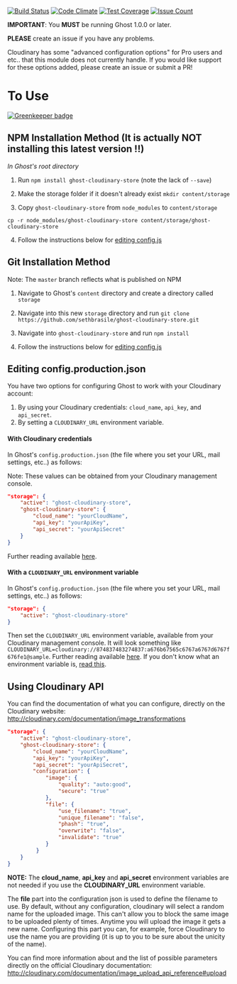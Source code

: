 [![Build Status](https://travis-ci.org/mmornati/ghost-cloudinary-store.svg?branch=master)](https://travis-ci.org/mmornati/ghost-cloudinary-store) [![Code Climate](https://codeclimate.com/github/mmornati/ghost-cloudinary-store/badges/gpa.svg)](https://codeclimate.com/github/mmornati/ghost-cloudinary-store) [![Test Coverage](https://codeclimate.com/github/mmornati/ghost-cloudinary-store/badges/coverage.svg)](https://codeclimate.com/github/mmornati/ghost-cloudinary-store/coverage) [![Issue Count](https://codeclimate.com/github/mmornati/ghost-cloudinary-store/badges/issue_count.svg)](https://codeclimate.com/github/mmornati/ghost-cloudinary-store)


**IMPORTANT**: You **MUST** be running Ghost 1.0.0 or later.

**PLEASE** create an issue if you have any problems.

Cloudinary has some "advanced configuration options" for Pro users and etc.. that this module does not currently handle. If you would like support for these options added, please create an issue or submit a PR!

# To Use

[![Greenkeeper badge](https://badges.greenkeeper.io/mmornati/ghost-cloudinary-store.svg)](https://greenkeeper.io/)


## NPM Installation Method (**It is actually NOT installing this latest version !!**)

*In Ghost's root directory*

1. Run `npm install ghost-cloudinary-store` (note the lack of `--save`)

2. Make the storage folder if it doesn't already exist `mkdir content/storage`

3. Copy `ghost-cloudinary-store` from `node_modules` to `content/storage`
  ```
  cp -r node_modules/ghost-cloudinary-store content/storage/ghost-cloudinary-store
  ```

4. Follow the instructions below for [editing config.js][1]


## Git Installation Method

Note: The `master` branch reflects what is published on NPM

1. Navigate to Ghost's `content` directory and create a directory called `storage`

2. Navigate into this new `storage` directory and run `git clone https://github.com/sethbrasile/ghost-cloudinary-store.git`

3. Navigate into `ghost-cloudinary-store` and run `npm install`

4. Follow the instructions below for [editing config.js][1]


## Editing config.production.json

You have two options for configuring Ghost to work with your Cloudinary account:

1. By using your Cloudinary credentials: `cloud_name`, `api_key`, and `api_secret`.
2. By setting a `CLOUDINARY_URL` environment variable.


#### With Cloudinary credentials

In Ghost's `config.production.json` (the file where you set your URL, mail settings, etc..) as follows:

Note: These values can be obtained from your Cloudinary management console.

```json
"storage": {
    "active": "ghost-cloudinary-store",
    "ghost-cloudinary-store": {
        "cloud_name": "yourCloudName",
        "api_key": "yourApiKey",
        "api_secret": "yourApiSecret"
    }
}
```

Further reading available [here][2].


#### With a `CLOUDINARY_URL` environment variable

In Ghost's `config.production.json` (the file where you set your URL, mail settings, etc..) as follows:

```json
"storage": {
    "active": "ghost-cloudinary-store"
}
```

Then set the `CLOUDINARY_URL` environment variable, available from your Cloudinary management console.
It will look something like `CLOUDINARY_URL=cloudinary://874837483274837:a676b67565c6767a6767d6767f676fe1@sample`.
Further reading available [here][2].
If you don't know what an environment variable is, [read this][3].

## Using Cloudinary API

You can find the documentation of what you can configure, directly on the Cloudinary website: http://cloudinary.com/documentation/image_transformations

```json
"storage": {
    "active": "ghost-cloudinary-store",
    "ghost-cloudinary-store": {
        "cloud_name": "yourCloudName",
        "api_key": "yourApiKey",
        "api_secret": "yourApiSecret",
        "configuration": {
            "image": {
                "quality": "auto:good",
                "secure": "true"
            },
            "file": {
                "use_filename": "true", 
                "unique_filename": "false", 
                "phash": "true", 
                "overwrite": "false", 
                "invalidate": "true"
            }       
         }
    }
}
```
**NOTE:** The **cloud_name**, **api_key** and **api_secret** environment variables are not needed if you use the **CLOUDINARY_URL** environment variable.

The **file** part into the configuration json is used to define the filename to use. By default, without any configuration, cloudinary will select a random name for the uploaded image.
This can't allow you to block the same image to be uploaded plenty of times. Anytime you will upload the image it gets a new name.
Configuring this part you can, for example, force Cloudinary to use the name you are providing (it is up to you to be sure about the unicity of the name).

You can find more information about and the list of possible parameters directly on the official Cloudinary documentation: http://cloudinary.com/documentation/image_upload_api_reference#upload


[1]: #editing-configjs
[2]: http://cloudinary.com/documentation/node_additional_topics#configuration_options
[3]: https://www.digitalocean.com/community/tutorials/how-to-read-and-set-environmental-and-shell-variables-on-a-linux-vps
[4]: https://github.com/sethbrasile/ghost-cloudinary-store/issues/1
